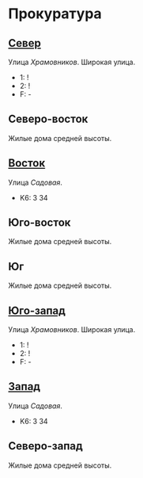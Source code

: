 # Прокуратура

## [Север](./590080.md)

Улица *Храмовников*.
Широкая улица.

* 1:    !
* 2:    !
* F:    -

## Северо-восток

Жилые дома средней высоты.

## [Восток](./592085.md)

Улица *Садовая*.

* K6:   3   34

## Юго-восток

Жилые дома средней высоты.

## Юг

Жилые дома средней высоты.

## [Юго-запад](./587087.md)

Улица *Храмовников*.
Широкая улица.

* 1:    !
* 2:    !
* F:    -

## [Запад](./585085.md)

Улица *Садовая*.

* K6:   3   34

## Северо-запад

Жилые дома средней высоты.
